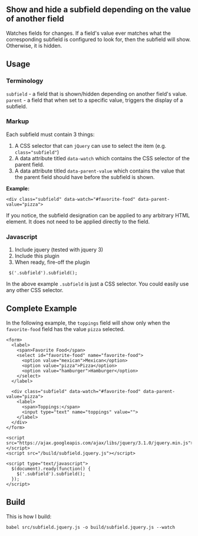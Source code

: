 ## Show and hide a subfield depending on the value of another field

Watches fields for changes. If a field's value ever matches what the corresponding subfield is configured to look for, then the subfield will show. Otherwise, it is hidden.

## Usage

### Terminology 
`subfield` - a field that is shown/hidden depending on another field's value.
`parent` - a field that when set to a specific value, triggers the display of a subfield.

### Markup
Each subfield must contain 3 things:

1. A CSS selector that can `jQuery` can use to select the item (e.g. `class="subfield"`)
2. A data attribute titled `data-watch` which contains the CSS selector of the parent field.
3. A data attribute titled `data-parent-value` which contains the value that the parent field should have before the subfield is shown.

**Example:**

```
<div class="subfield" data-watch="#favorite-food" data-parent-value="pizza">
```

If you notice, the subfield designation can be applied to any arbitrary HTML element. It does not need to be applied directly to the field.

### Javascript
1. Include jquery (tested with jquery 3)
2. Include this plugin
3. When ready, fire-off the plugin

```
 $('.subfield').subfield();
```

In the above example `.subfield` is just a CSS selector. You could easily use any other CSS selector.

## Complete Example
In the following example, the `toppings` field will show only when the `favorite-food` field has the value `pizza` selected.

```
<form>
  <label>
    <span>Favorite Food</span>
    <select id="favorite-food" name="favorite-food">
      <option value="mexican">Mexican</option>
      <option value="pizza">Pizza</option>
      <option value="hamburger">Hamburger</option>
    </select>
  </label>

  <div class="subfield" data-watch="#favorite-food" data-parent-value="pizza">
    <label>
      <span>Toppings:</span>
      <input type="text" name="toppings" value="">
    </label>
  </div>
</form>

<script src="https://ajax.googleapis.com/ajax/libs/jquery/3.1.0/jquery.min.js"></script>
<script src="/build/subfield.jquery.js"></script>

<script type="text/javascript">
  $(document).ready(function() {
    $('.subfield').subfield();
  });
</script>
```

## Build
This is how I build:

```
babel src/subfield.jquery.js -o build/subfield.jquery.js --watch
```   

